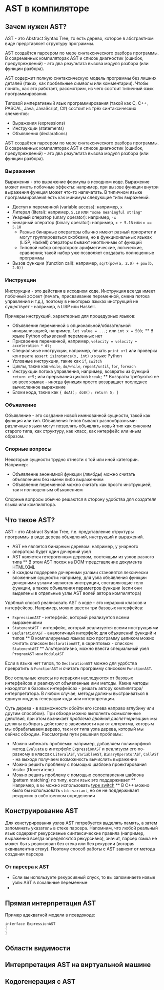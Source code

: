 # AST в компиляторе

## Зачем нужен AST?

AST - это Abstract Syntax Tree, то есть дерево, которое в абстрактном виде представляет структуру программы.

AST создаётся парсером по мере синтаксического разбора программы. В современных компиляторах AST и список диагностик (ошибок, предупреждений) - это два результата вызова модуля разбора (или функции разбора).

AST содержит полную синтаксическую модель программы без лишних деталей (таких, как пробельные символы или комментарии). Чтобы понять, как это работает, рассмотрим, из чего состоит типичный язык программирования.

Типовой императивный язык программирования (такой как C, C++, PASCAL, Java, JavaScript, C#) состоит из трёх синтаксических элементов:

* Выражения (expressions)
* Инструкции (statements)
* Объявления (declarations)

AST создаётся парсером по мере синтаксического разбора программы. В современных компиляторах AST и список диагностик (ошибок, предупреждений) - это два результата вызова модуля разбора (или функции разбора).

### Выражения

Выражения - это выражение формулы в исходном коде. Выражение может иметь побочные эффекты: например, при вызове функции внутри выражения функция может что-то напечатать. В типичном языке программирования есть как минимум следующие типы выражений:

* Доступ к переменной (variable access): например, `x`
* Литерал (literal): например, `5.18` или `"some meaningful string"`
* Унарный оператор (unary operator): например, `-x`
* Бинарный оператор (binary operator): например, `x + 5.18` или `x == 5.18`
    * Разные бинарные операторы обычно имеют разный приоритет и могут группироваться скобками, но в функциональных языках (LISP, Haskell) операторы бывают неотличимы от функций
    * Типовой набор операторов: арифметические, логические, сравнения; такой набор уже позволяет создавать полноценные программы
* Вызов функции (function call): например, `sqrt(pow(a, 2.0) + pow(b, 2.0))`

### Инструкции

Инструкции - это действия в исходном коде. Инструкция всегда имеет побочный эффект (печать, присваивание переменной, смена потока управления и т.д.), поэтому в некоторых языках инструкций не существует - например, в LISP или Haskell.

Примеры инструкций, характерных для процедурных языков:

* Объявление переменной с опциональной/обязательной инициализацией, например, `let value = ...;` или `int x = 500;`
** В языке Python объявлений переменных нет
* Присвоение переменной, например, `velocity = velocity + acceleration * dt;`
* Специальные инструкции, например, печать `print x+1` или проверка контракта `assert isinstance(x, int)` в языке Python
* Условные инструкции, такие как `if`, `switch`
* Циклы, такие как `while`, `do/while`, `repeat/until`, `for`, `foreach`
* Инструкции потока управления, например, возвраты из функций `return x+5;` или прерывания циклов `break;`
** Возвраты требуются не во всех языках - иногда функция просто возвращает последнее вычисленное выражение
* Блоки кода, такие как `{ doA(); doB(); return 5; }`

### Объявление

Объявление - это создание новой именованной сущности, такой как функция или тип. Объявления типов бывают разнообразными: различные языки могут позволять объявлять новый тип как синоним старого типа, как структуру, как класс, как интерфейс или иным образом.

### Спорные вопросы

Некоторые сущности трудно отнести к той или иной категории. Например:

* Объявление анонимной функции (лямбды) можно считать объявлением без имени либо выражением
* Объявление переменной можно считать как просто инструкцией, так и полноценным объявлением

Спорные вопросы обычно решаются в сторону удобства для создателя языка или компилятора.

## Что такое AST?

AST - это Abstract Syntax Tree, т.е. представление структуры программы в виде дерева объявлений, инструкций и выражений.

* AST не является бинарным деревом: например, у унарного оператора будет один дочерний узел
* AST является гетерогенным деревом, состоящим из узлов разного типа
** В этом AST похож на DOM-представление документа HTML/XML
* В каждом поддереве дочерними узлами становятся лексически вложенные сущности: например, для узла объявления функции дочерними узлами являются инструкции, составляющие тело функции, а также объявления параметров функции (если они выделены в отдельные узлы AST волей автора компилятора)

Удобный способ реализовать AST в коде - это иерархия классов и интерфейсов. Например, можно ввести три базовых интерфейса:

* `ExpressionAST` - интерфейс, который реализуется всеми выражениями
* `StatementAST` - интерфейс, который реализуется всеми инструкциями
* `DeclarationAST` - аналогичный интерфейс для объявлений функций и типов
** В компилируемых языках всю программу целиком можно считать списком `DeclarationAST`, в скриптовых - списком `StatementAST`
** Альтернативно, можно ввести специальный узел `ProgramAST` или `ModuleAST`

Если в языке нет типов, то `DeclarationAST` можно для удобства превратить в `FunctionAST` и считать программу списоком `FunctionAST`.

Все остальные классы из иерархии наследуются от базовых интерфейсов и реализуют объявленные ими методы. Какие методы находятся в базовых интерфейсах - решать автору компилятора/интерпретатора. В любом случае, методы должны выстраиваться в единую модель генерации кода или интерпретации.

Суть дерева - в возможности обойти его (слева направо вглубину или другим способом). При обходе можно выполнять осмысленные действия, при этом возникает *проблема двойной диспетчеризации*: мы должны выбирать действие в зависимости как от алгоритма, которым мы обрабатываем дерево, так и от типа узла дерева, который мы сейчас обходим. Рассмотрим пути решения проблемы:

* Можно избежать проблемы: например, добавляем полиморфный метод `Evaluate` в интерфейс `ExpressionAST` и реализуем его по-разному в классах `LiteralAST`, `VariableAST`, `BinaryOperatorAST`, `CallAST` - на выходе получаем возможность вычислить выражение
* Можно решить проблему с помощью шаблона проектирования Visitor (Посетитель)
* Можно решить проблему с помощью сопоставления шаблона (pattern matching) по типу, если язык это поддерживает
** Например, в `Go` можно использовать [type switch](https://yourbasic.org/golang/type-assertion-switch/)
** В C++ можно было бы использовать `std::variant`, но он не поддерживает рекурсию в собственном определении

## Конструирование AST

Для констурирования узлов AST потребуется выделять память, а затем запоминать указатель в стеке парсера. Напомним, что любой реальный язык содержит рекурсивные синтаксические правила (например, выражения всегда определяются рекурсивно), значит, парсер языка не может быть реализован без стека или без рекурсии (которая эквивалентна стеку). Поэтому способ работы с AST зависит от метода создания парсера



### От парсера к AST

* Если вы используете рекурсивный спуск, то вы запоминаете новые узлы AST в локальные переменные
*

## Прямая интерпретация AST

Пример адекватной модели в псевдокоде:

```cpp
interface ExpressionAST
{
}
```

## Области видимости

## Интерпретация AST на виртуальной машине

## Кодогенерация с AST
